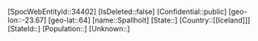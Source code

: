 ﻿---
location: [64,-23.67]
type: City
tags:
- geo/City
---

[SpocWebEntityId::34402]
[IsDeleted::false]
[Confidential::public]
[geo-lon::-23.67]
[geo-lat::64]
[name::Spallholt]
[State::]
[Country::[[Iceland]]]
[StateId::]
[Population::]
[Unknown::]

